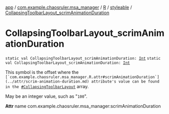 [app](../../../index.md) / [com.example.chaosruler.msa_manager](../../index.md) / [R](../index.md) / [styleable](index.md) / [CollapsingToolbarLayout_scrimAnimationDuration](.)

# CollapsingToolbarLayout_scrimAnimationDuration

`static val CollapsingToolbarLayout_scrimAnimationDuration: `[`Int`](https://kotlinlang.org/api/latest/jvm/stdlib/kotlin/-int/index.html)
`static val CollapsingToolbarLayout_scrimAnimationDuration: `[`Int`](https://kotlinlang.org/api/latest/jvm/stdlib/kotlin/-int/index.html)

This symbol is the offset where the ``[`com.example.chaosruler.msa_manager.R.attr#scrimAnimationDuration`](../attr/scrim-animation-duration.md) attribute's value can be found in the ``[`#CollapsingToolbarLayout`](-collapsing-toolbar-layout.md) array.

May be an integer value, such as "`100`".

**Attr**
name com.example.chaosruler.msa_manager:scrimAnimationDuration

